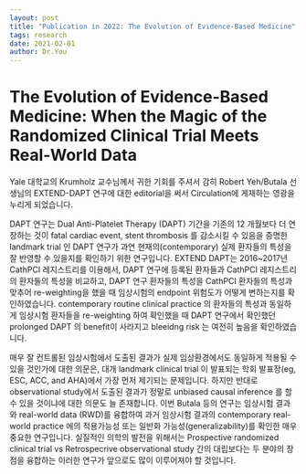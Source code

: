 ```yaml
---
layout: post
title: "Publication in 2022: The Evolution of Evidence-Based Medicine"
tags: research
date: 2021-02-01
author: Dr.You
---
```


# The Evolution of Evidence-Based Medicine: When the Magic of the Randomized Clinical Trial Meets Real-World Data

Yale 대학교의 Krumholz 교수님께서 귀한 기회를 주셔서 감히 Robert Yeh/Butala 선생님의 EXTEND-DAPT 연구에 대한 editorial을 써서 Circulation에 게재하는 영광을 누리게 되었습니다.

DAPT 연구는 Dual Anti-Platelet Therapy (DAPT) 기간을 기존의 12 개월보다 더 연장하는 것이 fatal cardiac event, stent thrombosis 를 감소시킬 수 있음을 증명한 landmark trial 인 DAPT 연구가 과연 현재의(contemporary) 실제 환자들의 특성을 잘 반영할 수 있을지를 확인하기 위한 연구입니다. EXTEND DAPT는 2016~2017년 CathPCI 레지스트리를 이용해서, DAPT 연구에 등록된 환자들과 CathPCI 레지스트리의 환자들의 특성을 비교하고, DAPT 연구 환자들의 특성을 CathPCI 환자들의 특성과 맞추어 re-weighting을 했을 때 임상시험의 endpoint 위험도가 어떻게 변하는지를 확인하였습니다. contemporary routine clinical practice 의 환자들의 특성과 동일하게 임상시험 환자들을 re-weighting 하여 확인했을 때 DAPT 연구에서 확인했던 prolonged DAPT 의 benefit이 사라지고 bleeidng risk 는 여전히 높음을 확인하였습니다.

매우 잘 컨트롤된 임상시험에서 도출된 결과가 실제 임상환경에서도 동일하게 적용될 수 있을 것인가에 대한 의문은, 대개 landmark clinical trial 이 발표되는 학회 발표장(eg, ESC, ACC, and AHA)에서 가장 먼저 제기되는 문제입니다. 하지만 반대로 observational study에서 도출된 결과가 정말로 unbiased causal inference 를 할 수 있을 것이냐에 대한 의문도 늘 존재합니다. 이번 Butala 등의 연구는 임상시험 결과와 real-world data (RWD)를 융합하여 과거 임상시험 결과의 contemporary real-world practice 에의 적용가능성 또는 일반화 가능성(generalizability)를 확인한 매우 중요한 연구입니다. 실질적인 의학의 발전을 위해서는 Prospective randomized clinical trial vs Retrospecrive observational study 간의 대립보다는 두 분야의 장점을 융합하는 이러한 연구가 앞으로도 많이 이루어져야 할 것입니다.
